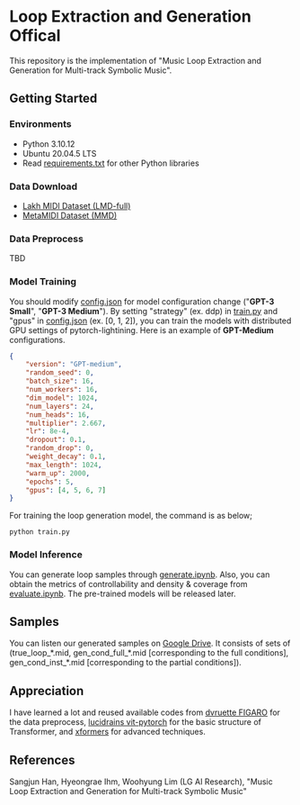 # Loop Extraction and Generation Offical

This repository is the implementation of "Music Loop Extraction and Generation for Multi-track Symbolic Music".


## Getting Started

### Environments

* Python 3.10.12
* Ubuntu 20.04.5 LTS
* Read [requirements.txt](/requirements.txt) for other Python libraries

### Data Download

* [Lakh MIDI Dataset (LMD-full)](https://colinraffel.com/projects/lmd/)
* [MetaMIDI Dataset (MMD)](https://zenodo.org/record/5142664#.YQN3c5NKgWo)

### Data Preprocess

TBD

### Model Training
You should modify [config.json](/config/config.json) for model configuration change ("**GPT-3 Small**", "**GPT-3 Medium**"). By setting "strategy" (ex. ddp) in [train.py](/train.py) and "gpus" in [config.json](/config/config.json) (ex. [0, 1, 2]), you can train the models with distributed GPU settings of pytorch-lightining. Here is an example of **GPT-Medium** configurations.

```json
{
    "version": "GPT-medium",
    "random_seed": 0,
    "batch_size": 16,
    "num_workers": 16,
    "dim_model": 1024,
    "num_layers": 24,
    "num_heads": 16,
    "multiplier": 2.667,
    "lr": 8e-4,
    "dropout": 0.1,
    "random_drop": 0,
    "weight_decay": 0.1,
    "max_length": 1024,
    "warm_up": 2000,
    "epochs": 5,
    "gpus": [4, 5, 6, 7]
}
```


For training the loop generation model, the command is as below;
```
python train.py
```

### Model Inference
You can generate loop samples through [generate.ipynb](/generate.ipynb). Also, you can obtain the metrics of controllability and density & coverage from [evaluate.ipynb](/evaluate.ipynb). The pre-trained models will be released later.

## Samples
You can listen our generated samples on [Google Drive](https://drive.google.com/drive/folders/1cPHXERTKxlUSEFsziMGbnF0Y-3uaYuwn?usp=sharing). It consists of sets of (true_loop_\*.mid, gen_cond_full_\*.mid [corresponding to the full conditions], gen_cond_inst_\*.mid [corresponding to the partial conditions]).


## Appreciation
I have learned a lot and reused available codes from [dvruette FIGARO](https://github.com/dvruette/figaro) for the data preprocess, [lucidrains vit-pytorch](https://github.com/lucidrains/vit-pytorch) for the basic structure of Transformer, and [xformers](https://github.com/facebookresearch/xformers) for advanced techniques.


## References
Sangjun Han, Hyeongrae Ihm, Woohyung Lim (LG AI Research), "Music Loop Extraction and Generation for Multi-track Symbolic Music"